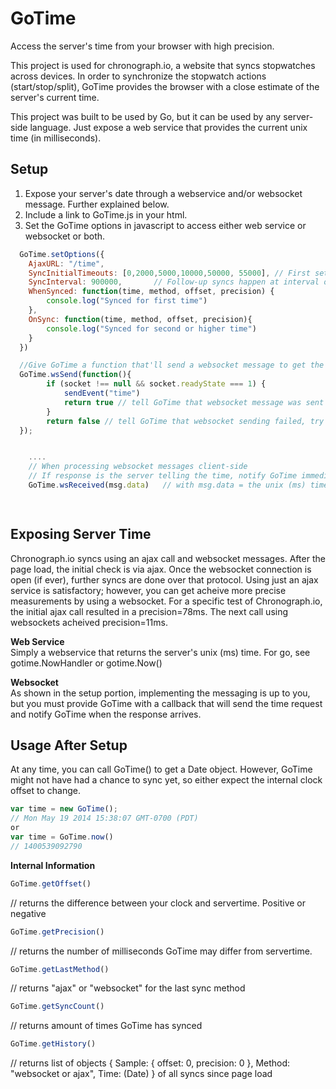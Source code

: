 GoTime
======

Access the server's time from your browser with high precision.

This project is used for chronograph.io, a website that syncs stopwatches across devices.  In order to synchronize the stopwatch actions (start/stop/split), GoTime provides the browser with a close estimate of the server's current time.

This project was built to be used by Go, but it can be used by any server-side language.  Just expose a web service that provides the current unix time (in milliseconds).

Setup
-----
1.  Expose your server's date through a webservice and/or websocket message. Further explained below.
2.  Include a link to GoTime.js in your html.  
      <script src="/js/GoTime.js"></script>
3.  Set the GoTime options in javascript to access either web service or websocket or both.
```javascript
  GoTime.setOptions({
    AjaxURL: "/time",
	SyncInitialTimeouts: [0,2000,5000,10000,50000, 55000], // First set of syncs (ms from initialization) [default]
    SyncInterval: 900000,       // Follow-up syncs happen at interval of 15 minutes [default]
    WhenSynced: function(time, method, offset, precision) {
        console.log("Synced for first time")
    },
    OnSync: function(time, method, offset, precision){
        console.log("Synced for second or higher time")
    }
  })

  //Give GoTime a function that'll send a websocket message to get the server time
  GoTime.wsSend(function(){
		if (socket !== null && socket.readyState === 1) {
			sendEvent("time")
			return true // tell GoTime that websocket message was sent
		}
		return false // tell GoTime that websocket sending failed, try ajax webservice
  });


    ....
    // When processing websocket messages client-side
    // If response is the server telling the time, notify GoTime immediately with the data
    GoTime.wsReceived(msg.data)   // with msg.data = the unix (ms) time string

  
```

Exposing Server Time  
--------------------  
Chronograph.io syncs using an ajax call and websocket messages. After the page load, the initial check is via ajax.  Once the websocket connection is open (if ever), further syncs are done over that protocol.  Using just an ajax service is satisfactory; however, you can get acheive more precise measurements by using a websocket.  For a specific test of Chronograph.io, the initial ajax call resulted in a precision=78ms.  The next call using websockets acheived precision=11ms.

**Web Service**  
Simply a webservice that returns the server's unix (ms) time.  For go, see gotime.NowHandler or gotime.Now()


**Websocket**  
As shown in the setup portion, implementing the messaging is up to you, but you must provide GoTime with a callback that will send the time request and notify GoTime when the response arrives.


Usage After Setup  
-----------------  
At any time, you can call GoTime() to get a Date object.  However, GoTime might not have had a chance to sync yet, so either expect the internal clock offset to change.  
```javascript
var time = new GoTime();
// Mon May 19 2014 15:38:07 GMT-0700 (PDT)
or 
var time = GoTime.now()
// 1400539092790
```

**Internal Information**
```javascript
GoTime.getOffset()
```
// returns the difference between your clock and servertime.  Positive or negative

```javascript
GoTime.getPrecision()
```
// returns the number of milliseconds GoTime may differ from servertime.

```javascript
GoTime.getLastMethod()
```
// returns "ajax" or "websocket" for the last sync method

```javascript
GoTime.getSyncCount()
```
// returns amount of times GoTime has synced

```javascript
GoTime.getHistory()
```
// returns list of objects { Sample: { offset: 0, precision: 0 }, Method: "websocket or ajax", Time: (Date) } of all syncs since page load
